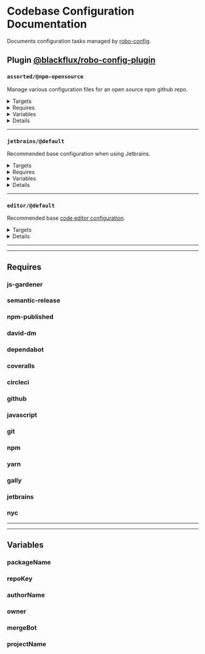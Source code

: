 # Codebase Configuration Documentation

Documents configuration tasks managed by [robo-config](https://github.com/blackflux/robo-config).

## Plugin [@blackflux/robo-config-plugin](https://www.npmjs.com/package/@blackflux/robo-config-plugin)

### `assorted/@npm-opensource`

Manage various configuration files for an open source npm github repo.

<!---0--><details>
<!---0--><summary>Targets</summary>

```
project
├─ .circleci
│  └─ config.yml
├─ .dependabot
│  └─ config.yml
├─ .gally.json
├─ .gitignore
├─ .npmignore
├─ .releaserc.json
├─ LICENSE
├─ package.json
└─ README.md
```

<!---0--></details>

<!---0--><details>
<!---0--><summary>Requires</summary>

- [js-gardener](#req-ref-js-gardener)
- [semantic-release](#req-ref-semantic-release)
- [npm-published](#req-ref-npm-published)
- [david-dm](#req-ref-david-dm)
- [dependabot](#req-ref-dependabot)
- [coveralls](#req-ref-coveralls)
- [circleci](#req-ref-circleci)
- [github](#req-ref-github)
- [javascript](#req-ref-javascript)
- [git](#req-ref-git)
- [npm](#req-ref-npm)
- [yarn](#req-ref-yarn)
- [gally](#req-ref-gally)

<!---0--></details>

<!---0--><details>
<!---0--><summary>Variables</summary>

- [packageName](#var-ref-packagename)
- [repoKey](#var-ref-repokey)
- [authorName](#var-ref-authorname)
- [owner](#var-ref-owner)
- [mergeBot](#var-ref-mergebot)

<!---0--></details>

<!---0--><details>
<!---0--><summary>Details</summary>

#### `badges/@npm-opensource`

Display various badges in README.

<!---1--><details>
<!---1--><summary>Targets</summary>

```
project
└─ README.md
```

<!---1--></details>

<!---1--><details>
<!---1--><summary>Requires</summary>

- [js-gardener](#req-ref-js-gardener)
- [semantic-release](#req-ref-semantic-release)
- [npm-published](#req-ref-npm-published)
- [david-dm](#req-ref-david-dm)
- [dependabot](#req-ref-dependabot)
- [coveralls](#req-ref-coveralls)
- [circleci](#req-ref-circleci)

<!---1--></details>

<!---1--><details>
<!---1--><summary>Variables</summary>

- [packageName](#var-ref-packagename)
- [repoKey](#var-ref-repokey)

<!---1--></details>

<!---1--><details>
<!---1--><summary>Details</summary>

##### badges/js-gardener

_Updating `README.md` using `merge-below-title`._

- Display [js-gardener](https://github.com/blackflux/js-gardener) badge in README.

<!---2--><details>
<!---2--><summary>Targets</summary>

```
project
└─ README.md
```

<!---2--></details>

<!---2--><details>
<!---2--><summary>Requires</summary>

- [js-gardener](#req-ref-js-gardener)

<!---2--></details>

##### badges/semantic-release

_Updating `README.md` using `merge-below-title`._

- Display [semantic-release](https://github.com/semantic-release/semantic-release) badge in README.

<!---2--><details>
<!---2--><summary>Targets</summary>

```
project
└─ README.md
```

<!---2--></details>

<!---2--><details>
<!---2--><summary>Requires</summary>

- [semantic-release](#req-ref-semantic-release)

<!---2--></details>

##### badges/npm-downloads

_Updating `README.md` using `merge-below-title`._

- Display [npm downloads](https://www.npmjs.com/) badge in README.

<!---2--><details>
<!---2--><summary>Targets</summary>

```
project
└─ README.md
```

<!---2--></details>

<!---2--><details>
<!---2--><summary>Requires</summary>

- [npm-published](#req-ref-npm-published)

<!---2--></details>

<!---2--><details>
<!---2--><summary>Variables</summary>

- [packageName](#var-ref-packagename)

<!---2--></details>

##### badges/npm-status

_Updating `README.md` using `merge-below-title`._

- Display [npm status](https://www.npmjs.com/) badge in README.

<!---2--><details>
<!---2--><summary>Targets</summary>

```
project
└─ README.md
```

<!---2--></details>

<!---2--><details>
<!---2--><summary>Requires</summary>

- [npm-published](#req-ref-npm-published)

<!---2--></details>

<!---2--><details>
<!---2--><summary>Variables</summary>

- [packageName](#var-ref-packagename)

<!---2--></details>

##### badges/david-dm

_Updating `README.md` using `merge-below-title`._

- Display [david-dm.com](https://david-dm.org/) badge in README.

<!---2--><details>
<!---2--><summary>Targets</summary>

```
project
└─ README.md
```

<!---2--></details>

<!---2--><details>
<!---2--><summary>Requires</summary>

- [david-dm](#req-ref-david-dm)

<!---2--></details>

<!---2--><details>
<!---2--><summary>Variables</summary>

- [repoKey](#var-ref-repokey)

<!---2--></details>

##### badges/dependabot

_Updating `README.md` using `merge-below-title`._

- Display [dependabot](https://dependabot.com/) badge in README.

<!---2--><details>
<!---2--><summary>Targets</summary>

```
project
└─ README.md
```

<!---2--></details>

<!---2--><details>
<!---2--><summary>Requires</summary>

- [dependabot](#req-ref-dependabot)

<!---2--></details>

<!---2--><details>
<!---2--><summary>Variables</summary>

- [repoKey](#var-ref-repokey)

<!---2--></details>

##### badges/coveralls

_Updating `README.md` using `merge-below-title`._

- Display [coveralls](https://coveralls.io/) badge in README.

<!---2--><details>
<!---2--><summary>Targets</summary>

```
project
└─ README.md
```

<!---2--></details>

<!---2--><details>
<!---2--><summary>Requires</summary>

- [coveralls](#req-ref-coveralls)

<!---2--></details>

<!---2--><details>
<!---2--><summary>Variables</summary>

- [repoKey](#var-ref-repokey)

<!---2--></details>

##### badges/circleci

_Updating `README.md` using `merge-below-title`._

- Display [circleci](https://circleci.com/) badge in README.

<!---2--><details>
<!---2--><summary>Targets</summary>

```
project
└─ README.md
```

<!---2--></details>

<!---2--><details>
<!---2--><summary>Requires</summary>

- [circleci](#req-ref-circleci)

<!---2--></details>

<!---2--><details>
<!---2--><summary>Variables</summary>

- [repoKey](#var-ref-repokey)

<!---2--></details>

<!---1--></details>

------

#### `dependabot/@default-js`

Recommended base [dependabot configuration](https://dependabot.com/) for javascript projects.

<!---1--><details>
<!---1--><summary>Targets</summary>

```
project
└─ .dependabot
   └─ config.yml
```

<!---1--></details>

<!---1--><details>
<!---1--><summary>Requires</summary>

- [dependabot](#req-ref-dependabot)
- [github](#req-ref-github)
- [javascript](#req-ref-javascript)

<!---1--></details>

<!---1--><details>
<!---1--><summary>Details</summary>

##### dependabot/js-instant

_Updating `.dependabot/config.yml` using `overwrite`._

- Configure dependabot to instantly merge javascript dependency updates into the `dev` branch.

<!---2--><details>
<!---2--><summary>Targets</summary>

```
project
└─ .dependabot
   └─ config.yml
```

<!---2--></details>

<!---2--><details>
<!---2--><summary>Requires</summary>

- [dependabot](#req-ref-dependabot)
- [github](#req-ref-github)
- [javascript](#req-ref-javascript)

<!---2--></details>

<!---1--></details>

------

#### `git/@default`

Recommended base configuration when using [git](https://en.wikipedia.org/wiki/Git).

<!---1--><details>
<!---1--><summary>Targets</summary>

```
project
└─ .gitignore
```

<!---1--></details>

<!---1--><details>
<!---1--><summary>Requires</summary>

- [git](#req-ref-git)

<!---1--></details>

<!---1--><details>
<!---1--><summary>Details</summary>

##### git/gitignore

_Updating `.gitignore` using `unique-top`._

- Inject recommended entries into [gitignore file](https://help.github.com/en/articles/ignoring-files).
- Default ignores for JetBrains IDE.
- Default ignores for OSX
- Default ignores for NodeJs

<!---2--><details>
<!---2--><summary>Targets</summary>

```
project
└─ .gitignore
```

<!---2--></details>

<!---2--><details>
<!---2--><summary>Requires</summary>

- [git](#req-ref-git)

<!---2--></details>

<!---1--></details>

------

#### `license/@MIT-npm`

Recommended base configuration when using MIT License with npm.

<!---1--><details>
<!---1--><summary>Targets</summary>

```
project
├─ LICENSE
└─ package.json
```

<!---1--></details>

<!---1--><details>
<!---1--><summary>Requires</summary>

- [npm](#req-ref-npm)

<!---1--></details>

<!---1--><details>
<!---1--><summary>Variables</summary>

- [authorName](#var-ref-authorname)
- [repoKey](#var-ref-repokey)

<!---1--></details>

<!---1--><details>
<!---1--><summary>Details</summary>

##### license/MIT-LICENSE

_Updating `LICENSE` using `overwrite`._

- Generate [MIT license](https://en.wikipedia.org/wiki/MIT_License) file.

<!---2--><details>
<!---2--><summary>Targets</summary>

```
project
└─ LICENSE
```

<!---2--></details>

<!---2--><details>
<!---2--><summary>Variables</summary>

- [authorName](#var-ref-authorname)

<!---2--></details>

##### license/MIT-npm

_Updating `package.json` using `merge-shallow`._

- Link MIT license file into [npm](https://www.npmjs.com/) configuration.

<!---2--><details>
<!---2--><summary>Targets</summary>

```
project
└─ package.json
```

<!---2--></details>

<!---2--><details>
<!---2--><summary>Requires</summary>

- [npm](#req-ref-npm)

<!---2--></details>

<!---2--><details>
<!---2--><summary>Variables</summary>

- [authorName](#var-ref-authorname)
- [repoKey](#var-ref-repokey)

<!---2--></details>

<!---1--></details>

------

#### `npm/@default`

Recommended base configuration when using [npm](https://www.npmjs.com/).

<!---1--><details>
<!---1--><summary>Targets</summary>

```
project
└─ .npmignore
```

<!---1--></details>

<!---1--><details>
<!---1--><summary>Requires</summary>

- [npm](#req-ref-npm)

<!---1--></details>

<!---1--><details>
<!---1--><summary>Details</summary>

##### npm/npmignore

_Updating `.npmignore` using `unique-top`._

- Inject comment into .npmignore explaining when to use it.

<!---2--><details>
<!---2--><summary>Targets</summary>

```
project
└─ .npmignore
```

<!---2--></details>

<!---2--><details>
<!---2--><summary>Requires</summary>

- [npm](#req-ref-npm)

<!---2--></details>

<!---1--></details>

------

#### `semantic-release/@default`

Recommended base configuration when using [semantic-release](https://github.com/semantic-release/semantic-release).

<!---1--><details>
<!---1--><summary>Targets</summary>

```
project
└─ .releaserc.json
```

<!---1--></details>

<!---1--><details>
<!---1--><summary>Requires</summary>

- [semantic-release](#req-ref-semantic-release)

<!---1--></details>

<!---1--><details>
<!---1--><summary>Details</summary>

##### semantic-release/commit-conventions

_Updating `.releaserc.json` using `overwrite`._

- Slightly extended [release commit convention](https://github.com/semantic-release/semantic-release#commit-message-format) for semantic-release.

<!---2--><details>
<!---2--><summary>Targets</summary>

```
project
└─ .releaserc.json
```

<!---2--></details>

<!---2--><details>
<!---2--><summary>Requires</summary>

- [semantic-release](#req-ref-semantic-release)

<!---2--></details>

<!---1--></details>

------

#### circleci/npm-opensource:two-branch

_Updating `.circleci/config.yml` using `overwrite`._

- Restrictive two-branch [gally](https://github.com/loopmediagroup/gally#readme) config. Custom for npm open source packages.
- TODO

<!---1--><details>
<!---1--><summary>Targets</summary>

```
project
└─ .circleci
   └─ config.yml
```

<!---1--></details>

<!---1--><details>
<!---1--><summary>Requires</summary>

- [npm](#req-ref-npm)
- [yarn](#req-ref-yarn)
- [gally](#req-ref-gally)
- [github](#req-ref-github)
- [circleci](#req-ref-circleci)
- [coveralls](#req-ref-coveralls)
- [dependabot](#req-ref-dependabot)
- [semantic-release](#req-ref-semantic-release)

<!---1--></details>

#### gally/npm-opensource:two-branch

_Updating `.gally.json` using `overwrite`._

- Restrictive two-branch [gally](https://github.com/loopmediagroup/gally#readme) config. Custom for npm open source packages.
- TODO ...

<!---1--><details>
<!---1--><summary>Targets</summary>

```
project
└─ .gally.json
```

<!---1--></details>

<!---1--><details>
<!---1--><summary>Requires</summary>

- [circleci](#req-ref-circleci)
- [gally](#req-ref-gally)
- [github](#req-ref-github)

<!---1--></details>

<!---1--><details>
<!---1--><summary>Variables</summary>

- [owner](#var-ref-owner)
- [mergeBot](#var-ref-mergebot)
- [repoKey](#var-ref-repokey)

<!---1--></details>

<!---0--></details>

------

### `jetbrains/@default`

Recommended base configuration when using Jetbrains.

<!---0--><details>
<!---0--><summary>Targets</summary>

```
project
└─ .idea
   └─ ${projectName}.iml
```

<!---0--></details>

<!---0--><details>
<!---0--><summary>Requires</summary>

- [jetbrains](#req-ref-jetbrains)
- [nyc](#req-ref-nyc)

<!---0--></details>

<!---0--><details>
<!---0--><summary>Variables</summary>

- [projectName](#var-ref-projectname)

<!---0--></details>

<!---0--><details>
<!---0--><summary>Details</summary>

#### jetbrains/exclude-coverage-folder

_Updating `.idea/${projectName}.iml` using `xml-merge`._

- Mark `coverage` Folder as excluded in Jetbrains.

<!---1--><details>
<!---1--><summary>Targets</summary>

```
project
└─ .idea
   └─ ${projectName}.iml
```

<!---1--></details>

<!---1--><details>
<!---1--><summary>Requires</summary>

- [jetbrains](#req-ref-jetbrains)
- [nyc](#req-ref-nyc)

<!---1--></details>

<!---1--><details>
<!---1--><summary>Variables</summary>

- [projectName](#var-ref-projectname)

<!---1--></details>

<!---0--></details>

------

### `editor/@default`

Recommended base [code editor configuration](https://editorconfig.org/).

<!---0--><details>
<!---0--><summary>Targets</summary>

```
project
└─ .editorconfig
```

<!---0--></details>

<!---0--><details>
<!---0--><summary>Details</summary>

#### editor/two-space

_Updating `.editorconfig` using `overwrite`._

- Two space line indentation.
- Set `lf` line endings.
- Set `utf8` encoding.
- Remove unnecessary whitespaces.

<!---1--><details>
<!---1--><summary>Targets</summary>

```
project
└─ .editorconfig
```

<!---1--></details>

</details>

------
------

## Requires

### <a name="req-ref-js-gardener">js-gardener</a>

### <a name="req-ref-semantic-release">semantic-release</a>

### <a name="req-ref-npm-published">npm-published</a>

### <a name="req-ref-david-dm">david-dm</a>

### <a name="req-ref-dependabot">dependabot</a>

### <a name="req-ref-coveralls">coveralls</a>

### <a name="req-ref-circleci">circleci</a>

### <a name="req-ref-github">github</a>

### <a name="req-ref-javascript">javascript</a>

### <a name="req-ref-git">git</a>

### <a name="req-ref-npm">npm</a>

### <a name="req-ref-yarn">yarn</a>

### <a name="req-ref-gally">gally</a>

### <a name="req-ref-jetbrains">jetbrains</a>

### <a name="req-ref-nyc">nyc</a>

------
------

## Variables

### <a name="var-ref-packagename">packageName</a>

### <a name="var-ref-repokey">repoKey</a>

### <a name="var-ref-authorname">authorName</a>

### <a name="var-ref-owner">owner</a>

### <a name="var-ref-mergebot">mergeBot</a>

### <a name="var-ref-projectname">projectName</a>

